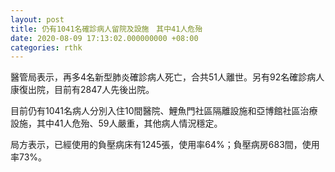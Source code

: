 ```yaml
---
layout: post
title: 仍有1041名確診病人留院及設施　其中41人危殆
date: 2020-08-09 17:13:02.000000000 +08:00
categories: rthk
---
```


醫管局表示，再多4名新型肺炎確診病人死亡，合共51人離世。另有92名確診病人康復出院，目前有2847人先後出院。

目前仍有1041名病人分別入住10間醫院、鯉魚門社區隔離設施和亞博館社區治療設施，其中41人危殆、59人嚴重，其他病人情況穩定。

局方表示，已經使用的負壓病床有1245張，使用率64%；負壓病房683間，使用率73%。
